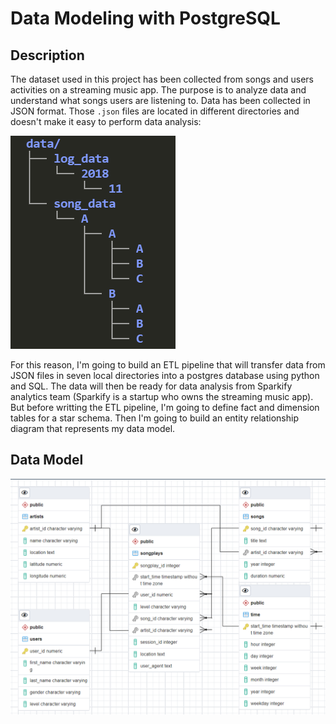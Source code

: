 # Data Modeling with PostgreSQL

## Description

The dataset used in this project has been collected from songs and users activities
on a streaming music app. The purpose is to analyze data and understand what
songs users are listening to. Data has been collected in JSON format. Those
`.json` files are located in different directories and doesn't make it easy to
perform data analysis:  

![dataset structure](./images/dataset_structure.png)

For this reason, I'm going to build an ETL pipeline that will transfer data
from JSON files in seven local directories into a postgres database using python
and SQL. The data will then be ready for data analysis from Sparkify analytics
team (Sparkify is a startup who owns the streaming music app). But before 
writting the ETL pipeline, I'm going to define fact and dimension tables for a 
star schema. Then I'm going to build an entity relationship diagram that 
represents my data model.

## Data Model

![data model](./images/sparkifydb.png)
